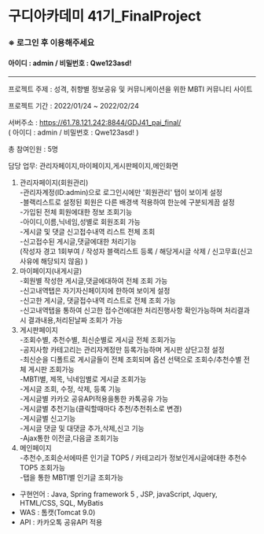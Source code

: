  
# 구디아카데미 41기_FinalProject

###   ※ 로그인 후 이용해주세요
#### 아이디 : admin / 비밀번호 : Qwe123asd!

-----------------------------------------------------------------------------------------------------------------------

프로젝트 주제 : 성격, 취향별 정보공유 및 커뮤니케이션을 위한 MBTI 커뮤니티 사이트 

프로젝트 기간 :  2022/01/24 ~ 2022/02/24

서버주소 : https://61.78.121.242:8844/GDJ41_pai_final/ <br>
( 아이디 : admin / 비밀번호 : Qwe123asd! )

총 참여인원 : 5명

담당 업무: 관리자페이지,마이페이지,게시판페이지,메인화면 <br>

1) 관리자페이지(회원관리)<br>
-관리자계정(ID:admin)으로 로그인시에만 '회원관리' 탭이 보이게 설정<br>
-블랙리스트로 설정된 회원은 다른 배경색 적용하여 한눈에 구분되게끔 설정<br>
-가입된 전체 회원에대한 정보 조회기능<br>
-아이디,이름,닉네임,성별로 회원조회 가능<br>
-게시글 및 댓글 신고접수내역 리스트 전체 조회<br>
-신고접수된 게시글,댓글에대한 처리기능 <br> 
(작성자 경고 1회부여 / 작성자 블랙리스트 등록 / 해당게시글 삭제 / 신고무효(신고사유에 해당되지 않음) ) <br>
2) 마이페이지(내게시글) <br>
-회원별 작성한 게시글,댓글에대하여 전체 조회 가능<br>
-신고내역탭은 자기자신페이지에 한하여 보이게 설정<br>
-신고한 게시글, 댓글접수내역 리스트로 전체 조회 가능<br>
-신고내역탭을 통하여 신고한 접수건에대한 처리진행사항 확인가능하며 처리결과시 결과내용,처리된날짜 조회가 가능<br>
3) 게시판페이지 <br>
-조회수별, 추천수별, 최신순별로 게시글 전체 조회가능<br>
-공지사항 카테고리는 관리자계정만 등록가능하며 게시판 상단고정 설정 <br>
-최신순을 디폴트로 게시글들이 전체 조회되며 옵션 선택으로 조회수/추천수별 전체 게시판 조회가능<br>
-MBTI별, 제목, 닉네임별로 게시글 조회가능<br>
-게시글 조회, 수정, 삭제, 등록 기능<br>
-게시글별 카카오 공유API적용을통한 카톡공유 가능 <br>
-게시글별 추천기능(클릭할때마다 추천/추천취소로 변경) <br>
-게시글별 신고기능 <br>
-게시글 댓글 및 대댓글 추가,삭제,신고 기능 <br>
-Ajax통한 이전글,다음글 조회기능 <br>
4) 메인페이지 <br>
-추천수,조회순서에따른 인기글 TOP5 / 카테고리가 정보인게시글에대한 추천수 TOP5 조회가능 <br>
-탭을 통한 MBTI별 인기글 조회가능 <br>

* 구현언어 : Java, Spring framework 5 , JSP,  javaScript, Jquery, HTML/CSS, SQL, MyBatis
* WAS : 톰캣(Tomcat 9.0)
* API : 카카오톡 공유API 적용
 
